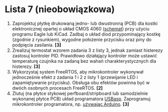 # Lista 7 (nieobowiązkowa)


1.  Zaprojektuj płytkę drukowaną jedno- lub dwustronną (PCB) dla kostki elektronicznej opartej o układ CMOS 4060 ([schemat](http://www.learningelectronics.net/circuits/dicing-with-leds.html)) przy użyciu programu Eagle lub KiCad. Zadbaj o układ diod przypominający kostkę (zgodnie z rysunkiem), wygodne położenie przycisku oraz piny do podpięcia zasilania. **[3]**
2.  Zrealizuj termostat wzorem zadania 3 z listy 3, jednak zamiast histerezy zastosuj kontroler PID. Prawidłowo działający kontroler może ustawić temperaturę czujnika na zadaną bez wahań charakterystycznych dla histerezy. **[3]**
3.  Wykorzystaj system FreeRTOS, aby mikrokontroler wykonywał jednocześnie efekt z zadania 1 i 2 z listy 1 (przewijanie LED i zapamiętywanie przycisku). Obsługa obu efektów powinna być w dwóch osobnych procesach FreeRTOS. **[2]**
4.  Zlutuj (na płytce stykowej perfboard/stripboard lub samodzielnie wykonanej płytce PCB) układ programatora [USBasp](http://www.fischl.de/usbasp/). Zaprogramuj mikrokontroler programatora, np. [używając Arduino](https://www.arduino.cc/en/Tutorial/ArduinoISP). **[3]**[](http://www.fischl.de/usbasp/)
